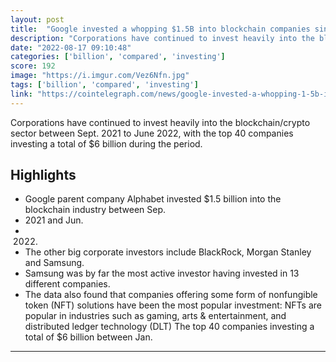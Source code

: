 ```yaml
---
layout: post
title:  "Google invested a whopping $1.5B into blockchain companies since September"
description: "Corporations have continued to invest heavily into the blockchain/crypto sector between Sept. 2021 to June 2022, with the top 40 companies investing a total of $6 billion during the period."
date: "2022-08-17 09:10:48"
categories: ['billion', 'compared', 'investing']
score: 192
image: "https://i.imgur.com/Vez6Nfn.jpg"
tags: ['billion', 'compared', 'investing']
link: "https://cointelegraph.com/news/google-invested-a-whopping-1-5b-into-blockchain-companies-since-september"
---
```


Corporations have continued to invest heavily into the blockchain/crypto sector between Sept. 2021 to June 2022, with the top 40 companies investing a total of $6 billion during the period.

## Highlights

- Google parent company Alphabet invested $1.5 billion into the blockchain industry between Sep.
- 2021 and Jun.
- 2022.
- The other big corporate investors include BlackRock, Morgan Stanley and Samsung.
- Samsung was by far the most active investor having invested in 13 different companies.
- The data also found that companies offering some form of nonfungible token (NFT) solutions have been the most popular investment: NFTs are popular in industries such as gaming, arts & entertainment, and distributed ledger technology (DLT) The top 40 companies investing a total of $6 billion between Jan.

---
